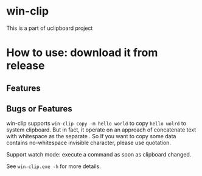 # win-clip
This is a part of uclipboard project

# How to use: download it from release
## Features

## Bugs or Features
win-clip supports `win-clip copy -m hello world` to copy `hello wolrd` to system clipboard. But in fact, it operate on an approach of concatenate text with whitespace as the separate . So If you want to copy some data contains no-whitespace invisible character, please use quotation. 

Support watch mode: execute a command as soon as clipboard changed.

See `win-clip.exe -h` for more details.
